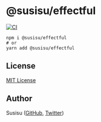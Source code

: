 # @susisu/effectful

[![CI](https://github.com/susisu/effectful/workflows/CI/badge.svg)](https://github.com/susisu/effectful/actions?query=workflow%3ACI)

``` shell
npm i @susisu/effectful
# or
yarn add @susisu/effectful
```

## License

[MIT License](http://opensource.org/licenses/mit-license.php)

## Author

Susisu ([GitHub](https://github.com/susisu), [Twitter](https://twitter.com/susisu2413))
